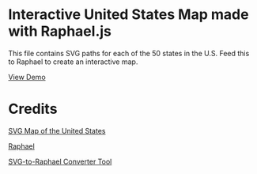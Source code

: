# Interactive United States Map made with Raphael.js
This file contains SVG paths for each of the 50 states in the U.S. Feed this to Raphael to create an interactive map.

[View Demo](http://www.ravelrumba.com/code/demos/us-map-raphael/demo-animated.html) 

# Credits
[SVG Map of the United States](http://commons.wikimedia.org/wiki/File:Blank_US_Map.svg)

[Raphael](http://raphaeljs.com)

[SVG-to-Raphael Converter Tool](http://toki-woki.net/p/SVG2RaphaelJS/)













